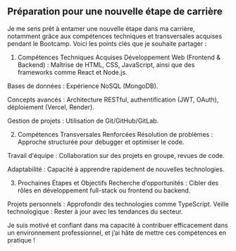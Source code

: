 ## Préparation pour une nouvelle étape de carrière
Je me sens prêt à entamer une nouvelle étape dans ma carrière, notamment grâce aux compétences techniques et transversales acquises pendant le Bootcamp. Voici les points clés que je souhaite partager :

1. Compétences Techniques Acquises
Développement Web (Frontend & Backend) : Maîtrise de HTML, CSS, JavaScript, ainsi que des frameworks comme React et Node.js.

Bases de données : Expérience NoSQL (MongoDB).

Concepts avancés : Architecture RESTful, authentification (JWT, OAuth), déploiement (Vercel, Render).

Gestion de projets : Utilisation de Git/GitHub/GitLab.

2. Compétences Transversales Renforcées
Résolution de problèmes : Approche structurée pour debugger et optimiser le code.

Travail d'équipe : Collaboration sur des projets en groupe, revues de code.

Adaptabilité : Capacité à apprendre rapidement de nouvelles technologies.

3. Prochaines Étapes et Objectifs
Recherche d’opportunités : Cibler des rôles en développement full-stack ou frontend ou backend.

Projets personnels : Approfondir des technologies comme TypeScript.
Veille technologique : Rester à jour avec les tendances du secteur.

Je suis motivé et confiant dans ma capacité à contribuer efficacement dans un environnement professionnel, et j’ai hâte de mettre ces compétences en pratique !

